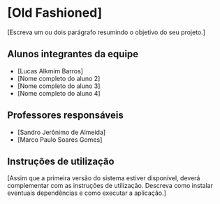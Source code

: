 # [Old Fashioned]

[Escreva um ou dois  parágrafo resumindo o objetivo do seu projeto.]

## Alunos integrantes da equipe

* [Lucas Alkmim Barros]
* [Nome completo do aluno 2]
* [Nome completo do aluno 3]
* [Nome completo do aluno 4]

## Professores responsáveis

* [Sandro Jerônimo de Almeida]
* [Marco Paulo Soares Gomes]

## Instruções de utilização

[Assim que a primeira versão do sistema estiver disponível, deverá complementar com as instruções de utilização. Descreva como instalar eventuais dependências e como executar a aplicação.]
